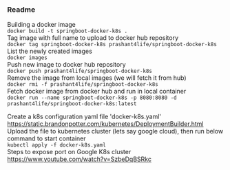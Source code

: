 ### Readme

Building a docker image  
`docker build -t springboot-docker-k8s .`  
Tag image with full name to upload to docker hub repository  
`docker tag springboot-docker-k8s prashant4life/springboot-docker-k8s`  
List the newly created images  
`docker images`  
Push new image to docker hub repository  
`docker push prashant4life/springboot-docker-k8s`  
Remove the image from local images (we will fetch it from hub)  
`docker rmi -f prashant4life/springboot-docker-k8s`  
Fetch docker image from docker hub and run in local container  
`docker run --name springboot-docker-k8s -p 8080:8080 -d prashant4life/springboot-docker-k8s:latest`  

Create a k8s configuration yaml file 'docker-k8s.yaml'  
https://static.brandonpotter.com/kubernetes/DeploymentBuilder.html  
Upload the file to kubernetes cluster (lets say google cloud), then run below command to start container  
`kubectl apply -f docker-k8s.yaml`  
Steps to expose port on Google K8s cluster https://www.youtube.com/watch?v=SzbeDqBSRkc  
